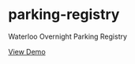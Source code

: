 parking-registry
================

Waterloo Overnight Parking Registry

[View Demo](http://jschr.github.com/parking-registry/)